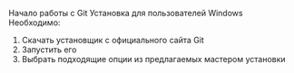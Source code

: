 Начало работы с Git
Установка для пользователей Windows
Необходимо:
1. Скачать установщик с официального сайта Git
2. Запустить его
3. Выбрать подходящие опции из предлагаемых мастером установки
